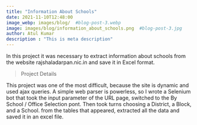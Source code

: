 ```yaml
---
title: "Information About Schools"
date: 2021-11-10T12:48:00
image_webp: images/blog/  #blog-post-3.webp
image: images/blog/information_about_schools.png  #blog-post-3.jpg
author: Atul Kumar
description : "This is meta description"
---
```


In this project it was necessary to extract information about schools from the website rajshaladarpan.nic.in and save it in Excel format.

> Project Details

This project was one of the most difficult, because the site is dynamic and used ajax queries. A simple web parser is powerless, so I wrote a Selenium bot that took the input parameter of the URL page, switched to the By School / Office Selection pont. Then took turns choosing a District, a Block, and a School. from the tables that appeared, extracted all the data and saved it in an excel file.